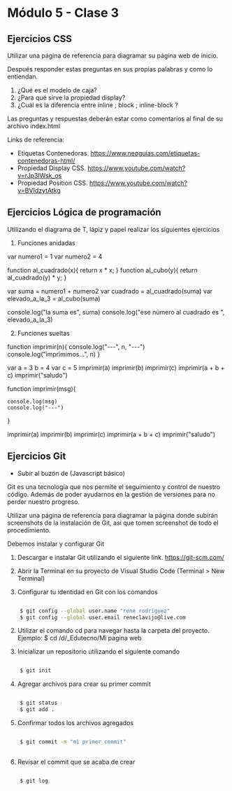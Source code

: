 # Módulo 5 - Clase 3

## Ejercicios CSS


Utilizar una página de referencia para diagramar su página web de inicio.

Después responder estas preguntas en sus propias palabras y como lo entiendan.

1. ¿Qué es el modelo de caja?
2. ¿Para qué sirve la propiedad display?
3. ¿Cuál es la diferencia entre inline ; block ; inline-block ?

Las preguntas y respuestas deberán estar como comentarios al final de su archivo index.html


Links de referencia:

- Etiquetas Contenedoras. https://www.neoguias.com/etiquetas-contenedoras-html/
- Propiedad Display CSS. https://www.youtube.com/watch?v=rJp3IWsk_os
- Propiedad Position CSS. https://www.youtube.com/watch?v=BVIdzytAtkg

## Ejercicios Lógica de programación

Utilizando el diagrama de T, lápiz y papel realizar los siguientes ejercicios

1. Funciones anidadas

var numero1 = 1
var numero2 = 4

function al_cuadrado(x){
    return x * x;
}
function al_cubo(y){
    return al_cuadrado(y) * y;
}

var suma = numero1 + numero2
var cuadrado = al_cuadrado(suma)
var elevado_a_la_3 = al_cubo(suma)

console.log("la suma es", suma)
console.log("ese número al cuadrado es ", elevado_a_la_3)

2. Funciones sueltas

function imprimir(n){
    console.log("---", n, "---")
    console.log("imprimimos...", n)
}

var a = 3
b = 4
var c = 5
imprimir(a)
imprimir(b)
imprimir(c)
imprimir(a + b + c)
imprimir("saludo")

function imprimir(msg){

    console.log(msg)
    console.log("---")
}

imprimir(a)
imprimir(b)
imprimir(c)
imprimir(a + b + c)
imprimir("saludo")

## Ejercicios Git

- Subir al buzón de (Javascript básico)

Git es una tecnología que nos permite el seguimiento y control de nuestro código. Además de poder ayudarnos en la gestión de versiones para no perder nuestro progreso.

Utilizar una página de referencia para diagramar la página donde subirán screenshots de la instalación de Git, así que tomen screenshot de todo el procedimiento.

Debemos instalar y configurar Git

1. Descargar e instalar Git utilizando el siguiente link. https://git-scm.com/

2. Abrir la Terminal en su proyecto de Visual Studio Code (Terminal > New Terminal)

3. Configurar tu identidad en Git con los comandos

```sh

    $ git config --global user.name "rené rodriguez"
    $ git config --global user.email reneclavijo@live.com

```

2. Utilizar el comando cd para navegar hasta la carpeta del proyecto.
    Ejemplo:
        $ cd /d/_Edutecno/Mi pagina web

3. Inicializar un repositorio utilizando el siguiente comando

```sh

    $ git init

```
4. Agregar archivos para crear su primer commit

```sh

    $ git status
    $ git add .

```

5. Confirmar todos los archivos agregados

```sh

    $ git commit -m "mi primer commit"
   
```

6. Revisar el commit que se acaba de crear

```sh

    $ git log
  
```